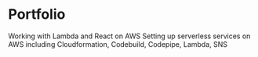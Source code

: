 # Portfolio

Working with Lambda and React on AWS
Setting up serverless services on AWS including Cloudformation, Codebuild, Codepipe, Lambda, SNS